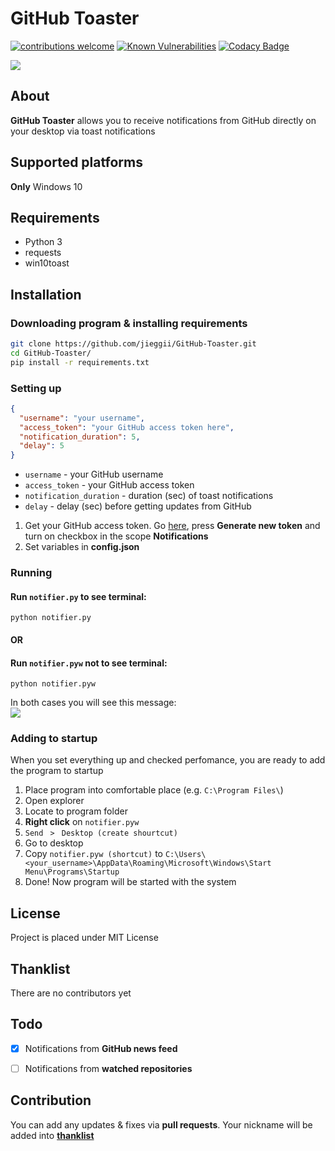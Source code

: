 # GitHub Toaster
[![contributions welcome](https://img.shields.io/badge/contributions-welcome-brightgreen.svg?style=flat)](https://github.com/jieggii/GitHub-Toaster/issues)
[![Known Vulnerabilities](https://snyk.io/test/github/jieggii/GitHub-Toaster/badge.svg?targetFile=requirements.txt)](https://snyk.io/test/github/jieggii/GitHub-Toaster?targetFile=requirements.txt)
[![Codacy Badge](https://api.codacy.com/project/badge/Grade/7c318cccd2034f47bb88579f921bf5b2)](https://www.codacy.com/app/jieggii/GitHub-Toaster?utm_source=github.com&amp;utm_medium=referral&amp;utm_content=jieggii/GitHub-Toaster&amp;utm_campaign=Badge_Grade)

<img src="https://imgur.com/3ekMkWy.jpg">

## About
<b>GitHub Toaster</b> allows you to receive notifications from GitHub directly on your desktop via toast notifications


## Supported platforms
<b>Only</b> Windows 10

## Requirements
* Python 3
* requests
* win10toast

## Installation
### Downloading program & installing requirements
```bash
git clone https://github.com/jieggii/GitHub-Toaster.git
cd GitHub-Toaster/
pip install -r requirements.txt
```

### Setting up
```json
{  
  "username": "your username",  
  "access_token": "your GitHub access token here",  
  "notification_duration": 5,  
  "delay": 5  
}
```
* ```username``` - your GitHub username
* ```access_token``` - your GitHub access token
* ```notification_duration``` - duration (sec) of toast notifications
* ```delay``` - delay (sec) before getting updates from GitHub

1. Get your GitHub access token. Go <a href="https://github.com/settings/tokens">here</a>, press <b>Generate new token</b> and turn on checkbox in the scope <b>Notifications</b>
2. Set variables in <b>config.json</b>

### Running
#### Run ```notifier.py``` to see terminal:
```python notifier.py```

#### OR

#### Run ```notifier.pyw``` not to see terminal:
```python notifier.pyw```

In both cases you will see this message:
<br>
<img src="https://imgur.com/SouzUJf.jpg">

### Adding to startup
When you set everything up and checked perfomance, you are ready to add the program to startup
1. Place program into comfortable place (e.g. ```C:\Program Files\```)
2. Open explorer
3. Locate to program folder
4. <b>Right click</b> on ```notifier.pyw``` 
5. ```Send ``` ```>``` ``` Desktop (create shourtcut)```
6. Go to desktop
7. Copy ```notifier.pyw (shortcut)``` to ```C:\Users\<your_username>\AppData\Roaming\Microsoft\Windows\Start Menu\Programs\Startup```
8. Done! Now program will be started with the system

## License
Project is placed under MIT License

## Thanklist
There are no contributors yet

## Todo
 - [x] Notifications from <b>GitHub news feed</b>
 - [ ] Notifications from <b>watched repositories</b>


## Contribution
You can add any updates & fixes via  <b>pull requests</b>. Your nickname will be added into <a href="#thanklist"><b>thanklist</b></a>
